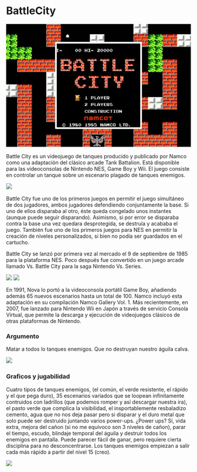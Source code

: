 # BattleCity

![](/images/battle-city.jpg)

Battle City es un videojuego de tanques producido y publicado por Namco como una adaptación del clásico arcade Tank Battalion.​ Está disponible para las videoconsolas de Nintendo NES, Game Boy y Wii. El juego consiste en controlar un tanque sobre un escenario plagado de tanques enemigos.

![](https://66.media.tumblr.com/tumblr_m8gv65Gosi1qh8rq6o1_500.gif)

Battle City fue uno de los primeros juegos en permitir el juego simultáneo de dos jugadores, ambos jugadores defendiendo conjuntamente la base. Si uno de ellos disparaba al otro, éste queda congelado unos instantes (aunque puede seguir disparando). Asimismo, si por error se disparaba contra la base una vez quedara desprotegida, se destruía y acababa el juego. También fue uno de los primeros juegos para NES en permitir la creación de niveles personalizados, si bien no podía ser guardados en el cartucho.

Battle City se lanzó por primera vez al mercado el 9 de septiembre de 1985 para la plataforma NES. Poco después fue convertido en un juego arcade llamado Vs. Battle City para la saga Nintendo Vs. Series.

![](https://upload.wikimedia.org/wikipedia/commons/thumb/0/0d/NES_logo.svg/338px-NES_logo.svg.png)
![](https://upload.wikimedia.org/wikipedia/commons/thumb/b/b2/NES-Console-Set.png/375px-NES-Console-Set.png)

En 1991, Nova lo portó a la videoconsola portátil Game Boy, añadiendo además 65 nuevos escenarios hasta un total de 100. Namco incluyó esta adaptación en su compilación Namco Gallery Vol. 1.
Más recientemente, en 2007, fue lanzado para Nintendo Wii en Japón​ a través de servicio Consola Virtual, que permite la descarga y ejecución de videojuegos clásicos de otras plataformas de Nintendo.

### Argumento
Matar a todos lo tanques enemigos. Que no destruyan nuestro águila calva.

![](https://cdn.wikimg.net/en/strategywiki/images/1/10/BattleCity_Good_Situation.png)

### Graficos y jugabilidad
Cuatro tipos de tanques enemigos, (el común, el verde resistente, el rápido y el que pega duro), 35 escenarios variados que se loopean infinitamente contruidos con ladrillos (que podemos romper y así descargar nuestra ira), el pasto verde que complica la visibilidad, el insportablemente resbaladizo cemento, agua que no nos deja pasar pero si disparar y el duro metal que solo puede ser destruido juntando varios power-ups.
¿Power ups? Sí, vida extra, mejora del cañon (si no me equivoco son 3 niveles de cañon), parar el tiempo, escudo, blindaje temporal del águila y destruir todos los enemigos en pantalla.
Puede parecer fácil de ganar, pero requiere cierta disciplina para no desconcentrarse. Los tanques enemigos empiezan a salir cada más rápido a partir del nivel 15 (creo).

![](https://play-lh.googleusercontent.com/1lao8womlrkKNhvzb3lMB4aVVnaOGdUpgNJp8aO1-jp_KjH4HIWcpQWrrJX3WO4ZkmA)